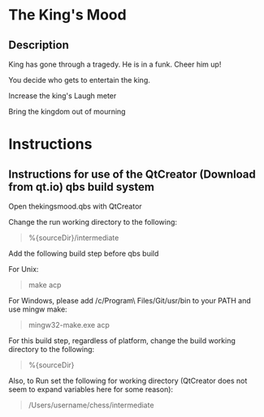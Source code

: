 # The King's Mood

## Description

King has gone through a tragedy. He is in a funk. Cheer him up!

You decide who gets to entertain the king.

Increase the king's Laugh meter

Bring the kingdom out of mourning 

# Instructions

## Instructions for use of the QtCreator (Download from qt.io) qbs build system

Open thekingsmood.qbs with QtCreator

Change the run working directory to the following:

> %{sourceDir}/intermediate

Add the following build step before qbs build

For Unix:

> make acp

For Windows, please add /c/Program\ Files/Git/usr/bin to your PATH and use mingw make:

> mingw32-make.exe acp

For this build step, regardless of platform, change the build working directory to the following:

> %{sourceDir}

Also, to Run set the following for working directory (QtCreator does not seem to expand variables here for some reason):

> /Users/username/chess/intermediate
